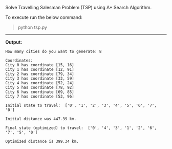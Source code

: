 Solve Travelling Salesman Problem (TSP) using A\* Search Algorithm.

To execute run the below command:
> python tsp.py 
---
**Output:**

```
How many cities do you want to generate: 8

Coordinates:
City 0 has coordinate [15, 16]
City 1 has coordinate [12, 91]
City 2 has coordinate [79, 34]
City 3 has coordinate [33, 59]
City 4 has coordinate [52, 24]
City 5 has coordinate [78, 92]
City 6 has coordinate [69, 85]
City 7 has coordinate [53, 96]

Initial state to travel:  ['0', '1', '2', '3', '4', '5', '6', '7', '0'] 

Initial distance was 447.39 km. 

Final state (optimized) to travel:  ['0', '4', '3', '1', '2', '6', '7', '5', '0'] 

Optimized distance is 399.34 km. 

```
